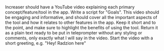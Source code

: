 Increaser should have a YouTube video explaining each primary concept/feature/tool in the app. Write a script for "Goals". This video should be engaging and informative, and should cover all the important aspects of the tool and how it relates to other features in the app. Keep it short and to the point, and make sure to highlight the benefits of using the tool. Return it as a plain text ready to be put in teleprompter without any styling or comments, only exactly what I will say in the video. Start the video with a short greeting, e.g. "Hey! Radzion here"
